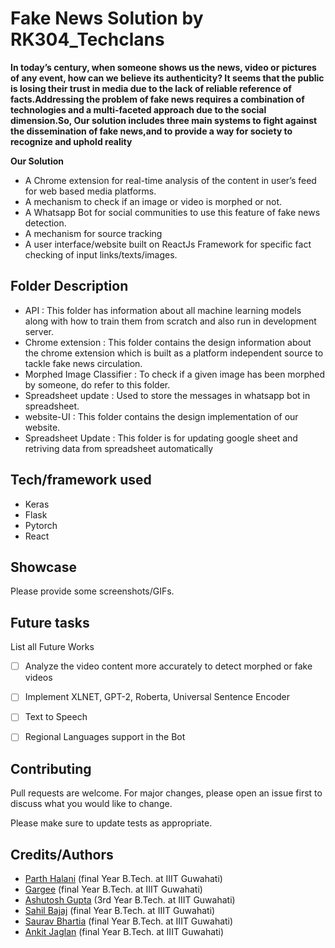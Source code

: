# Fake News Solution by RK304_Techclans

**In today’s century, when someone shows us the news, video or pictures of any event, how can we believe its authenticity? It seems that the public is losing their trust in media due to the lack of reliable reference of facts.Addressing the problem of fake news requires a combination
of technologies and a multi-faceted approach due to the social dimension.So, Our solution includes three main systems to fight against
the dissemination of fake news,and to provide a way for society to recognize and uphold reality**

**Our Solution**

* A Chrome extension for real-time analysis of the content in user’s feed for web based media platforms.  
* A mechanism to check if an image or video is morphed or not.
* A Whatsapp Bot for social communities to use this feature of fake news detection.
* A mechanism for source tracking
* A user interface/website built on ReactJs Framework  for specific fact checking of input links/texts/images.
<!-- * In today’s century, the free access to create and share information on social media platforms like Facebook, Instagram and other digital platforms has popped out a new problem of fake information, which created rumors around the world. And with advances in technologies like AI, digital animations and social engineering, the line between fake and authentic content is only going to blur even more.

* The hoaxes or false stories can destroy the reputation of any human or industries including politics, health, stock, sports and Finance. -->



<!-- ## Motivation

* Recent incident in Mumbai which caused a huge crowd at Railway Station due to Fake News.
* Migrant workers hoping to get back home had gathered at the station.They had hoped that the lockdown would end, but it has been extended till May 3.
* For example, in 2016, BuzzFeed News classified the most viral fake news on Facebook was “Obama had signed an executive order while banning the pledge of allegiance in schools nationwide.
  The content was intended to destroy the Obama’s position during the 2016 US elections
* Fake news can affect the nation as well as international relations. In 2017, Qatar’s state news agency declared that its Twitter account had been hacked and hackers published hoax comments to criticize aspects of the Arab Gulf and US foreign policy towards Iran.
*  Due to the false comments, neighboring countries like Bahrain, the United Arab Emirates, Saudi Arabia and Egypt broke diplomatic ties with Qatar. -->

## Folder Description

* API : This folder has information about all machine learning models along with how to train them from scratch and also run in development server.
* Chrome extension : This folder contains the design information about the chrome extension which is built as a platform independent source to tackle fake news circulation.
* Morphed Image Classifier : To check if a given image has been morphed by someone, do refer to this folder.
* Spreadsheet update : Used to store the messages in whatsapp bot in spreadsheet.
* website-UI : This folder contains the design implementation of our website.
* Spreadsheet Update : This folder is for updating google sheet and retriving data from spreadsheet automatically


## Tech/framework used

- Keras
- Flask
- Pytorch
- React

<!-- ## Features
 -->


## Showcase

Please provide some screenshots/GIFs.

## Future tasks

List all Future Works

- [ ] Analyze the video content more accurately to detect morphed or fake videos
- [ ] Implement XLNET, GPT-2, Roberta, Universal Sentence Encoder
- [ ] Text to Speech
- [ ] Regional Languages support in the Bot


## Contributing
Pull requests are welcome. For major changes, please open an issue first to discuss what you would like to change.

Please make sure to update tests as appropriate.

## Credits/Authors
- [Parth Halani](https://github.com/p1halani) (final Year B.Tech. at IIIT Guwahati)
- [Gargee](https://github.com/Gargee-srivastava) (final Year B.Tech. at IIIT Guwahati)
- [Ashutosh Gupta](https://github.com/ashutosh987) (3rd Year B.Tech. at IIIT Guwahati)
- [Sahil Bajaj](https://github.com/sahilbajaj82) (final Year B.Tech. at IIIT Guwahati)
- [Saurav Bhartia](https://github.com/08saurav) (final Year B.Tech. at IIIT Guwahati)
- [Ankit Jaglan](https://github.com/66Ankit) (final Year B.Tech. at IIIT Guwahati)
